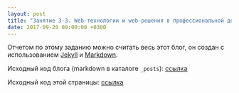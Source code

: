 ```yaml
---
layout: post
title: "Занятие 3-3. Web-технологии и web-решения в профессиональной деятельности"
date: 2017-09-20 00:00:00 +0300
---
```


Отчетом по этому заданию можно считать весь этот блог, он создан с использованием [Jekyll](http://jekyllrb.com/) и [Markdown](https://ru.wikipedia.org/wiki/Markdown).

Исходный код блога (markdown в каталоге ```_posts```): [ссылка](https://github.com/xunto-ktpd/xunto-ktpd.github.io)

Исходный код этой страницы: [ссылка](https://github.com/xunto-ktpd/xunto-ktpd.github.io/blob/master/_posts/2017-09-20-lab3-3.md)
